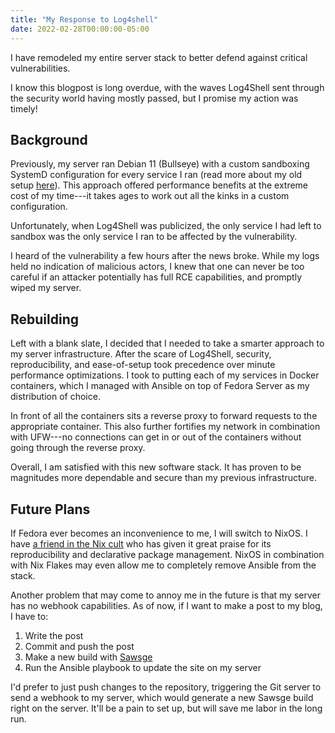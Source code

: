 ```yaml
---
title: "My Response to Log4shell"
date: 2022-02-28T00:00:00-05:00
---
```


I have remodeled my entire server stack to better defend
against critical vulnerabilities.

I know this blogpost is long overdue, with the waves
Log4Shell sent through the security world having mostly
passed, but I promise my action was timely!

## Background

Previously, my server ran Debian 11 (Bullseye) with a custom
sandboxing SystemD configuration for every service I ran (read
more about my old setup [here](/post/2021/11/06)). This
approach offered performance benefits at the extreme cost of
my time---it takes ages to work out all the kinks in a
custom configuration.

Unfortunately, when Log4Shell was publicized, the
only service I had left to sandbox was the only service I
ran to be affected by the vulnerability.

I heard of the vulnerability a few hours after the news
broke. While my logs held no indication of malicious actors,
I knew that one can never be too careful if an attacker
potentially has full RCE capabilities, and promptly wiped my
server.

## Rebuilding

Left with a blank slate, I decided that I needed to take a
smarter approach to my server infrastructure. After the
scare of Log4Shell, security, reproducibility, and
ease-of-setup took precedence over minute performance
optimizations. I took to putting each of my services in
Docker containers, which I managed with Ansible on top of
Fedora Server as my distribution of choice.

In front of all the containers sits a reverse proxy to
forward requests to the appropriate container. This also
further fortifies my network in combination with UFW---no
connections can get in or out of the containers without
going through the reverse proxy.

Overall, I am satisfied with this new software stack. It has
proven to be magnitudes more dependable and secure than my
previous infrastructure. 

## Future Plans

If Fedora ever becomes an inconvenience to me, I will switch
to NixOS. I have [a friend in the Nix
cult](https://wizardwatch.net) who has given it great praise
for its reproducibility and declarative package management.
NixOS in combination with Nix Flakes may even allow me to
completely remove Ansible from the stack.

Another problem that may come to annoy me in the future is
that my server has no webhook capabilities. As of now, if I
want to make a post to my blog, I have to:

1. Write the post
2. Commit and push the post
3. Make a new build with
[Sawsge](https://github.com/sawshep/sawsge)
4. Run the Ansible playbook to update the site on my server

I'd prefer to just push changes to the repository,
triggering the Git server to send a webhook to my server,
which would generate a new Sawsge build right on the server.
It'll be a pain to set up, but will save me labor in the
long run.
